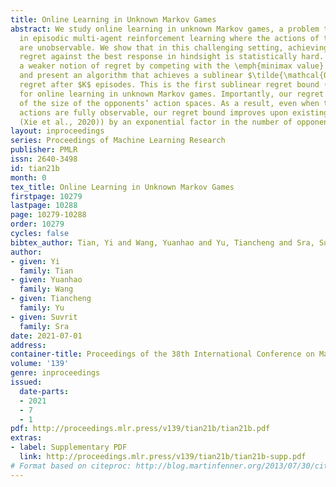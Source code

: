 ```yaml
---
title: Online Learning in Unknown Markov Games
abstract: We study online learning in unknown Markov games, a problem that arises
  in episodic multi-agent reinforcement learning where the actions of the opponents
  are unobservable. We show that in this challenging setting, achieving sublinear
  regret against the best response in hindsight is statistically hard. We then consider
  a weaker notion of regret by competing with the \emph{minimax value} of the game,
  and present an algorithm that achieves a sublinear $\tilde{\mathcal{O}}(K^{2/3})$
  regret after $K$ episodes. This is the first sublinear regret bound (to our knowledge)
  for online learning in unknown Markov games. Importantly, our regret bound is independent
  of the size of the opponents’ action spaces. As a result, even when the opponents’
  actions are fully observable, our regret bound improves upon existing analysis (e.g.,
  (Xie et al., 2020)) by an exponential factor in the number of opponents.
layout: inproceedings
series: Proceedings of Machine Learning Research
publisher: PMLR
issn: 2640-3498
id: tian21b
month: 0
tex_title: Online Learning in Unknown Markov Games
firstpage: 10279
lastpage: 10288
page: 10279-10288
order: 10279
cycles: false
bibtex_author: Tian, Yi and Wang, Yuanhao and Yu, Tiancheng and Sra, Suvrit
author:
- given: Yi
  family: Tian
- given: Yuanhao
  family: Wang
- given: Tiancheng
  family: Yu
- given: Suvrit
  family: Sra
date: 2021-07-01
address:
container-title: Proceedings of the 38th International Conference on Machine Learning
volume: '139'
genre: inproceedings
issued:
  date-parts:
  - 2021
  - 7
  - 1
pdf: http://proceedings.mlr.press/v139/tian21b/tian21b.pdf
extras:
- label: Supplementary PDF
  link: http://proceedings.mlr.press/v139/tian21b/tian21b-supp.pdf
# Format based on citeproc: http://blog.martinfenner.org/2013/07/30/citeproc-yaml-for-bibliographies/
---
```

